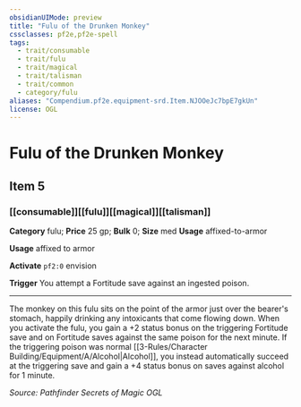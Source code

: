 ```yaml
---
obsidianUIMode: preview
title: "Fulu of the Drunken Monkey"
cssclasses: pf2e,pf2e-spell
tags:
  - trait/consumable
  - trait/fulu
  - trait/magical
  - trait/talisman
  - trait/common
  - category/fulu
aliases: "Compendium.pf2e.equipment-srd.Item.NJOOeJc7bpE7gkUn"
license: OGL
---
```

# Fulu of the Drunken Monkey
## Item 5
### [[consumable]][[fulu]][[magical]][[talisman]]

**Category** fulu; 
**Price** 25 gp; 
**Bulk** 0; **Size** med
**Usage** affixed-to-armor

**Usage** affixed to armor

**Activate** `pf2:0` envision

**Trigger** You attempt a Fortitude save against an ingested poison.

* * *

The monkey on this fulu sits on the point of the armor just over the bearer's stomach, happily drinking any intoxicants that come flowing down. When you activate the fulu, you gain a +2 status bonus on the triggering Fortitude save and on Fortitude saves against the same poison for the next minute. If the triggering poison was normal [[3-Rules/Character Building/Equipment/A/Alcohol|Alcohol]], you instead automatically succeed at the triggering save and gain a +4 status bonus on saves against alcohol for 1 minute.

*Source: Pathfinder Secrets of Magic*
*OGL*